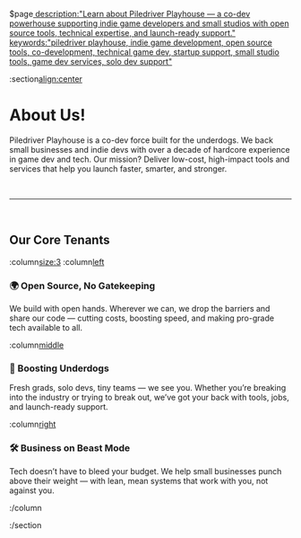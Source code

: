 $page[ description:"Learn about Piledriver Playhouse — a co-dev powerhouse supporting indie game developers and small studios with open source tools, technical expertise, and launch-ready support." keywords:"piledriver playhouse, indie game development, open source tools, co-development, technical game dev, startup support, small studio tools, game dev services, solo dev support"]()


:section[align:center](#about-us)

# About Us!

Piledriver Playhouse is a co-dev force built for the underdogs. We back small businesses and indie devs with over a decade of hardcore experience in game dev and tech. Our mission? Deliver low-cost, high-impact tools and services that help you launch faster, smarter, and stronger.

<br>

---

<br>

## Our Core Tenants

:column[size:3](#about-us-columns)
:column[left]()

### 🌍 Open Source, No Gatekeeping

We build with open hands. Wherever we can, we drop the barriers and share our code — cutting costs, boosting speed, and making pro-grade tech available to all.

:column[middle]()

### 🚀 Boosting Underdogs

Fresh grads, solo devs, tiny teams — we see you. Whether you’re breaking into the industry or trying to break out, we’ve got your back with tools, jobs, and launch-ready support.

:column[right]()

### 🛠️ Business on Beast Mode

Tech doesn’t have to bleed your budget. We help small businesses punch above their weight — with lean, mean systems that work with you, not against you.

:/column

:/section
